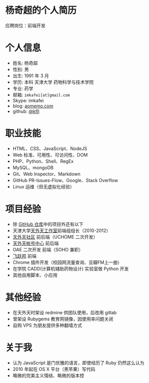 # 杨奇超的个人简历

应聘岗位：前端开发

# 个人信息

- 姓名: 杨奇超
- 性别: 男
- 出生: 1991 年 3 月
- 学历: 本科 天津大学 药物科学与技术学院
- 专业: 药学
- 邮箱: `imkafei[at]gmail.com`
- Skype: imkafei
- blog: [aomemo.com](https://github.com/kfll/kfll.github.com/issues)
- github: [@kfll](https://github.com/kfll)

# 职业技能

- HTML、CSS、JavaScript、NodeJS
- Web 标准、可用性、可访问性、DOM
- PHP、Python、Shell、RegEx
- MySQL、mongoDB
- Git、Web Inspector、Markdown
- GitHub PR-Issues-Flow、Google、Stack Overflow
- Linux 运维（但无虚拟化经验）

# 项目经验

- 除 [GitHub 仓库](https://github.com/kfll?tab=repositories)中的项目外还有以下
- 天津大学[天外天工作室](http://www.twt.edu.cn)前端组组长（2010-2012）
- [天外天社区](http://www.twt.edu.cn/ihome) 前后端（UCHOME 二次开发）
- [天外天帐号中心](http://www.twt.edu.cn/account) 前后端
- OAE 二次开发 前端（SOHO 兼职）
- [飞跃邦](http://feiyuebang.com) 前端
- Chrome 插件开发（校园网流量查询、豆瓣FM上一曲）
- 在学院 CADD(计算机辅助药物设计) 实验室做 Python 开发
- 其他自用脚本、小应用

# 其他经验

- 在天外天时架设 redmine 供团队使用，后改用 gitlab
- 曾架设 Rubygems 教育网镜像，因使用率问题关闭
- 自购 VPS 为朋友提供多种翻墙方式

# 关于我

- 认为 JavaScript 是门优雅的语言，即使经历了 Ruby 仍然这么认为
- 2010 年起在 OS X 平台（黑苹果）写代码
- 略微的完美主义情结、略微的版本控

